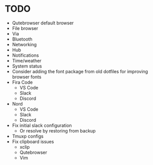 # TODO

* Qutebrowser default browser
* File browser
* Via
* Bluetooth
* Networking
* Hub
* Notifications
* Time/weather
* System status
* Consider adding the font package from old dotfiles for improving browser fonts
* Fira Code
  * VS Code
  * Slack
  * Discord
* Nord
  * VS Code
  * Slack
  * Discord
* Fix initial slack configuration
  * Or resolve by restoring from backup
* Tmuxp configs
* Fix clipboard issues
  * xclip
  * Qutebrowser
  * Vim
